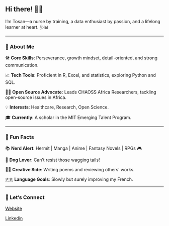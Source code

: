## Hi there! 👋🏾

I’m Tosan—a nurse by training, a data enthusiast by passion, and a lifelong
learner at heart. 🩺📊

---

### 🌟 About Me

🛠️ **Core Skills**: Perseverance, growth mindset, detail-oriented, and strong communication.

📈 **Tech Tools**: Proficient in R, Excel, and statistics, exploring Python and SQL.

🤝🏾 **Open Source Advocate**: Leads CHAOSS Africa Researchers, tackling
open-source issues in Africa.

💡 **Interests**: Healthcare, Research, Open Science.

🎓 **Currently**: A scholar in the MIT Emerging Talent Program.

---

### 🌟 Fun Facts

📚 **Nerd Alert**: Hermit | Manga | Anime | Fantasy Novels | RPGs 🎮

🐶 **Dog Lover**: Can’t resist those wagging tails!

✍🏾 **Creative Side**: Writing poems and reviewing others’ works.

🇫🇷 **Language Goals**: Slowly but surely improving my French.

---

### 🚀 Let’s Connect

[Website](https://tosan-okome.github.io/the_data_nurse/)

[Linkedin](http://www.linkedin.com/in/tosan-okome-860105203)
